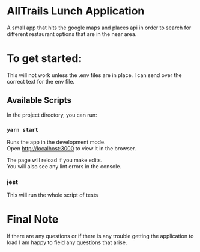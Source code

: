 # AllTrails Lunch Application

A small app that hits the google maps and places api in order to search for different restaurant options that are in the near area.

# To get started:

This will not work unless the .env files are in place. I can send over the correct text for the env file.

## Available Scripts

In the project directory, you can run:

### `yarn start`

Runs the app in the development mode.<br />
Open [http://localhost:3000](http://localhost:3000) to view it in the browser.

The page will reload if you make edits.<br />
You will also see any lint errors in the console.

### jest

This will run the whole script of tests

# Final Note

If there are any questions or if there is any trouble getting the application to load I am happy to field any questions that arise.
